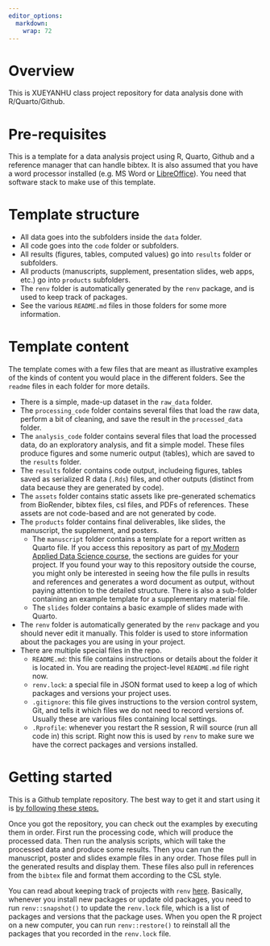 ```yaml
---
editor_options: 
  markdown: 
    wrap: 72
---
```


# Overview

This is XUEYANHU class project repository for data analysis done with
R/Quarto/Github.

# Pre-requisites

This is a template for a data analysis project using R, Quarto, Github
and a reference manager that can handle bibtex. It is also assumed that
you have a word processor installed (e.g. MS Word or
[LibreOffice](https://www.libreoffice.org/)). You need that software
stack to make use of this template.

# Template structure

-   All data goes into the subfolders inside the `data` folder.
-   All code goes into the `code` folder or subfolders.
-   All results (figures, tables, computed values) go into `results`
    folder or subfolders.
-   All products (manuscripts, supplement, presentation slides, web
    apps, etc.) go into `products` subfolders.
-   The `renv` folder is automatically generated by the `renv` package,
    and is used to keep track of packages.
-   See the various `README.md` files in those folders for some more
    information.

# Template content

The template comes with a few files that are meant as illustrative
examples of the kinds of content you would place in the different
folders. See the `readme` files in each folder for more details.

-   There is a simple, made-up dataset in the `raw_data` folder.
-   The `processing_code` folder contains several files that load the
    raw data, perform a bit of cleaning, and save the result in the
    `processed_data` folder.
-   The `analysis_code` folder contains several files that load the
    processed data, do an exploratory analysis, and fit a simple model.
    These files produce figures and some numeric output (tables), which
    are saved to the `results` folder.
-   The `results` folder contains code output, includeing figures,
    tables saved as serialized R data (`.Rds`) files, and other outputs
    (distinct from data because they are generated by code).
-   The `assets` folder contains static assets like pre-generated
    schematics from BioRender, bibtex files, csl files, and PDFs of
    references. These assets are not code-based and are not generated by
    code.
-   The `products` folder contains final deliverables, like slides, the
    manuscript, the supplement, and posters.
    -   The `manuscript` folder contains a template for a report written
        as Quarto file. If you access this repository as part of [my
        Modern Applied Data Science
        course](https://andreashandel.github.io/MADAcourse/), the
        sections are guides for your project. If you found your way to
        this repository outside the course, you might only be interested
        in seeing how the file pulls in results and references and
        generates a word document as output, without paying attention to
        the detailed structure. There is also a sub-folder containing an
        example template for a supplementary material file.
    -   The `slides` folder contains a basic example of slides made with
        Quarto.
-   The `renv` folder is automatically generated by the `renv` package
    and you should never edit it manually. This folder is used to store
    information about the packages you are using in your project.
-   There are multiple special files in the repo.
    -   `README.md`: this file contains instructions or details about
        the folder it is located in. You are reading the project-level
        `README.md` file right now.
    -   `renv.lock`: a special file in JSON format used to keep a log of
        which packages and versions your project uses.
    -   `.gitignore`: this file gives instructions to the version
        control system, Git, and tells it which files we do not need to
        record versions of. Usually these are various files containing
        local settings.
    -   `.Rprofile`: whenever you restart the R session, R will source
        (run all code in) this script. Right now this is used by `renv`
        to make sure we have the correct packages and versions
        installed.

# Getting started

This is a Github template repository. The best way to get it and start
using it is [by following these
steps.](https://help.github.com/en/articles/creating-a-repository-from-a-template)

Once you got the repository, you can check out the examples by executing
them in order. First run the processing code, which will produce the
processed data. Then run the analysis scripts, which will take the
processed data and produce some results. Then you can run the
manuscript, poster and slides example files in any order. Those files
pull in the generated results and display them. These files also pull in
references from the `bibtex` file and format them according to the CSL
style.

You can read about keeping track of projects with `renv`
[here](https://rstudio.github.io/renv/articles/renv.html). Basically,
whenever you install new packages or update old packages, you need to
run `renv::snapshot()` to update the `renv.lock` file, which is a list
of packages and versions that the package uses. When you open the R
project on a new computer, you can run `renv::restore()` to reinstall
all the packages that you recorded in the `renv.lock` file.

